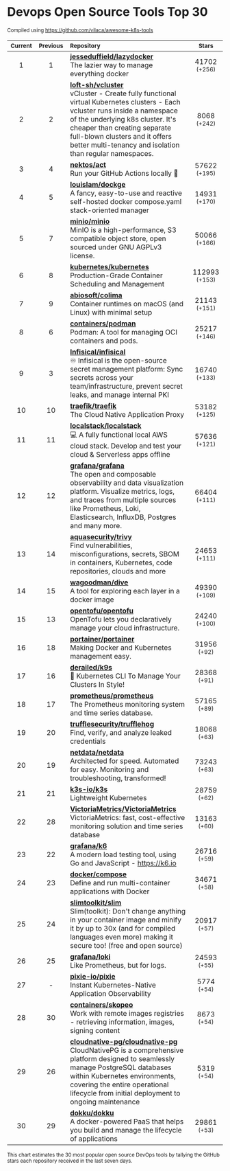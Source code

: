 # Devops Open Source Tools Top 30
<sup>Compiled using https://github.com/vilaca/awesome-k8s-tools</sup>
<div align="center">

|<sub>Current</sub>|<sub>Previous</sub>|<sub>Repository</sub>|<sub>Stars</sub>|
|:---:|:---:|:---|:---:|
|1|1|[**jesseduffield/lazydocker**](https://github.com/jesseduffield/lazydocker)<br/>The lazier way to manage everything docker|41702 <sup>(+256)</sup>|
|2|2|[**loft-sh/vcluster**](https://github.com/loft-sh/vcluster)<br/>vCluster - Create fully functional virtual Kubernetes clusters - Each vcluster runs inside a namespace of the underlying k8s cluster. It's cheaper than creating separate full-blown clusters and it offers better multi-tenancy and isolation than regular namespaces.|8068 <sup>(+242)</sup>|
|3|4|[**nektos/act**](https://github.com/nektos/act)<br/>Run your GitHub Actions locally 🚀|57622 <sup>(+195)</sup>|
|4|5|[**louislam/dockge**](https://github.com/louislam/dockge)<br/>A fancy, easy-to-use and reactive self-hosted docker compose.yaml stack-oriented manager|14931 <sup>(+170)</sup>|
|5|7|[**minio/minio**](https://github.com/minio/minio)<br/>MinIO is a high-performance, S3 compatible object store, open sourced under GNU AGPLv3 license.|50066 <sup>(+166)</sup>|
|6|8|[**kubernetes/kubernetes**](https://github.com/kubernetes/kubernetes)<br/>Production-Grade Container Scheduling and Management|112993 <sup>(+153)</sup>|
|7|9|[**abiosoft/colima**](https://github.com/abiosoft/colima)<br/>Container runtimes on macOS (and Linux) with minimal setup|21143 <sup>(+151)</sup>|
|8|6|[**containers/podman**](https://github.com/containers/podman)<br/>Podman: A tool for managing OCI containers and pods.|25217 <sup>(+146)</sup>|
|9|3|[**Infisical/infisical**](https://github.com/Infisical/infisical)<br/>♾ Infisical is the open-source secret management platform: Sync secrets across your team/infrastructure, prevent secret leaks, and manage internal PKI|16740 <sup>(+133)</sup>|
|10|10|[**traefik/traefik**](https://github.com/traefik/traefik)<br/>The Cloud Native Application Proxy|53182 <sup>(+125)</sup>|
|11|11|[**localstack/localstack**](https://github.com/localstack/localstack)<br/>💻 A fully functional local AWS cloud stack. Develop and test your cloud & Serverless apps offline|57636 <sup>(+121)</sup>|
|12|12|[**grafana/grafana**](https://github.com/grafana/grafana)<br/>The open and composable observability and data visualization platform. Visualize metrics, logs, and traces from multiple sources like Prometheus, Loki, Elasticsearch, InfluxDB, Postgres and many more. |66404 <sup>(+111)</sup>|
|13|14|[**aquasecurity/trivy**](https://github.com/aquasecurity/trivy)<br/>Find vulnerabilities, misconfigurations, secrets, SBOM in containers, Kubernetes, code repositories, clouds and more|24653 <sup>(+111)</sup>|
|14|15|[**wagoodman/dive**](https://github.com/wagoodman/dive)<br/>A tool for exploring each layer in a docker image|49390 <sup>(+109)</sup>|
|15|13|[**opentofu/opentofu**](https://github.com/opentofu/opentofu)<br/>OpenTofu lets you declaratively manage your cloud infrastructure.|24240 <sup>(+100)</sup>|
|16|18|[**portainer/portainer**](https://github.com/portainer/portainer)<br/>Making Docker and Kubernetes management easy.|31956 <sup>(+92)</sup>|
|17|16|[**derailed/k9s**](https://github.com/derailed/k9s)<br/>🐶 Kubernetes CLI To Manage Your Clusters In Style!|28368 <sup>(+91)</sup>|
|18|17|[**prometheus/prometheus**](https://github.com/prometheus/prometheus)<br/>The Prometheus monitoring system and time series database.|57165 <sup>(+89)</sup>|
|19|20|[**trufflesecurity/trufflehog**](https://github.com/trufflesecurity/trufflehog)<br/>Find, verify, and analyze leaked credentials|18068 <sup>(+63)</sup>|
|20|19|[**netdata/netdata**](https://github.com/netdata/netdata)<br/>Architected for speed. Automated for easy. Monitoring and troubleshooting, transformed!|73243 <sup>(+63)</sup>|
|21|21|[**k3s-io/k3s**](https://github.com/k3s-io/k3s)<br/>Lightweight Kubernetes|28759 <sup>(+62)</sup>|
|22|28|[**VictoriaMetrics/VictoriaMetrics**](https://github.com/VictoriaMetrics/VictoriaMetrics)<br/>VictoriaMetrics: fast, cost-effective monitoring solution and time series database|13163 <sup>(+60)</sup>|
|23|22|[**grafana/k6**](https://github.com/grafana/k6)<br/>A modern load testing tool, using Go and JavaScript - https://k6.io|26716 <sup>(+59)</sup>|
|24|23|[**docker/compose**](https://github.com/docker/compose)<br/>Define and run multi-container applications with Docker|34671 <sup>(+58)</sup>|
|25|24|[**slimtoolkit/slim**](https://github.com/slimtoolkit/slim)<br/>Slim(toolkit): Don't change anything in your container image and minify it by up to 30x (and for compiled languages even more) making it secure too! (free and open source)|20917 <sup>(+57)</sup>|
|26|25|[**grafana/loki**](https://github.com/grafana/loki)<br/>Like Prometheus, but for logs.|24593 <sup>(+55)</sup>|
|27|-|[**pixie-io/pixie**](https://github.com/pixie-io/pixie)<br/>Instant Kubernetes-Native Application Observability|5774 <sup>(+54)</sup>|
|28|30|[**containers/skopeo**](https://github.com/containers/skopeo)<br/>Work with remote images registries - retrieving information, images, signing content|8673 <sup>(+54)</sup>|
|29|26|[**cloudnative-pg/cloudnative-pg**](https://github.com/cloudnative-pg/cloudnative-pg)<br/>CloudNativePG is a comprehensive platform designed to seamlessly manage PostgreSQL databases within Kubernetes environments, covering the entire operational lifecycle from initial deployment to ongoing maintenance|5319 <sup>(+54)</sup>|
|30|29|[**dokku/dokku**](https://github.com/dokku/dokku)<br/>A docker-powered PaaS that helps you build and manage the lifecycle of applications|29861 <sup>(+53)</sup>|


</div>

<sub>This chart estimates the 30 most popular open source DevOps tools by tallying the GitHub stars each repository received in the last seven days.</sub>
